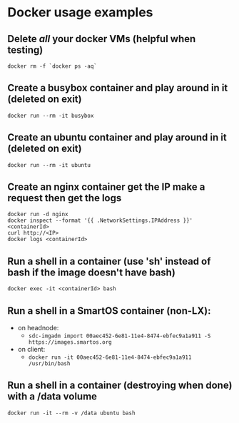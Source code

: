 # Docker usage examples

## Delete *all* your docker VMs (helpful when testing)

```
docker rm -f `docker ps -aq`
```

## Create a busybox container and play around in it (deleted on exit)

```
docker run --rm -it busybox
```

## Create an ubuntu container and play around in it (deleted on exit)

```
docker run --rm -it ubuntu
```

## Create an nginx container get the IP make a request then get the logs

```
docker run -d nginx
docker inspect --format '{{ .NetworkSettings.IPAddress }}' <containerId>
curl http://<IP>
docker logs <containerId>
```

## Run a shell in a container (use 'sh' instead of bash if the image doesn't have bash)

```
docker exec -it <containerId> bash
```

## Run a shell in a SmartOS container (non-LX):

 * on headnode:
     * ```sdc-imgadm import 00aec452-6e81-11e4-8474-ebfec9a1a911 -S https://images.smartos.org```
 * on client:
     * ```docker run -it 00aec452-6e81-11e4-8474-ebfec9a1a911 /usr/bin/bash```

## Run a shell in a container (destroying when done) with a /data volume

```
docker run -it --rm -v /data ubuntu bash
```
